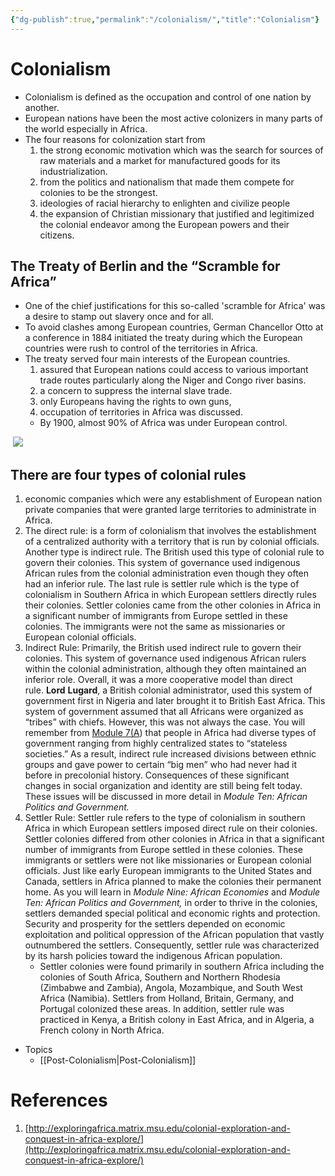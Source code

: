 ```yaml
---
{"dg-publish":true,"permalink":"/colonialism/","title":"Colonialism"}
---
```


# Colonialism
- Colonialism is defined as the occupation and control of one nation by another. 
- European nations have been the most active colonizers in many parts of the world especially in Africa. 
- The four reasons for colonization start from 
	1. the strong economic motivation which was the search for sources of raw materials and a market for manufactured goods for its industrialization. 
	1. from the politics and nationalism that made them compete for colonies to be the strongest. 
	1. ideologies of racial hierarchy to enlighten and civilize people
	1. the expansion of Christian missionary that justified and legitimized the colonial endeavor among the European powers and their citizens.
## The Treaty of Berlin and the “Scramble for Africa” 
- One of the chief justifications for this so-called 'scramble for Africa' was a desire to stamp out slavery once and for all.
- To avoid clashes among European countries, German Chancellor Otto at a conference in 1884 initiated the treaty during which the European countries were rush to control of the territories in Africa. 
- The treaty served four main interests of the European countries. 
	1. assured that European nations could access to various important trade routes particularly along the Niger and Congo river basins. 
	2. a concern to suppress the internal slave trade.
	3. only Europeans having the rights to own guns, 
	4. occupation of territories in Africa was discussed. 
	- By 1900, almost 90% of Africa was under European control.

 ![](https://lh3.googleusercontent.com/grRb5bX5AB-8xyvnjQI4bLd76H49suMlosvDNxKZ8Lm-nYJZg8y9-980_jeowcqu-ge9Ytb913xH5sX7m3Z08RaUcaAhjajzfXGQ8e4J_38ooLHz37upwBq_A1K-3jrWBUL4qwGrhTOcEGZ0Mg)

## There are four types of colonial rules
1. economic companies which were any establishment of European nation private companies that were granted large territories to administrate in Africa. 
2. The direct rule: is a form of colonialism that involves the establishment of a centralized authority with a territory that is run by colonial officials. Another type is indirect rule. The British used this type of colonial rule to govern their colonies. This system of governance used indigenous African rules from the colonial administration even though they often had an inferior rule. The last rule is settler rule which is the type of colonialism in Southern Africa in which European settlers directly rules their colonies. Settler colonies came from the other colonies in Africa in a significant number of immigrants from Europe settled in these colonies. The immigrants were not the same as missionaries or European colonial officials.
1. Indirect Rule: Primarily, the British used indirect rule to govern their colonies. This system of governance used indigenous African rulers within the colonial administration, although they often maintained an inferior role. Overall, it was a more cooperative model than direct rule. **Lord** **Lugard**, a British colonial administrator, used this system of government first in Nigeria and later brought it to British East Africa. This system of government assumed that all Africans were organized as “tribes” with chiefs. However, this was not always the case. You will remember from [Module 7(A](http://exploringafrica.matrix.msu.edu/curriculum/unit-two/module-seven/)) that people in Africa had diverse types of government ranging from highly centralized states to “stateless societies.” As a result, indirect rule increased divisions between ethnic groups and gave power to certain “big men” who had never had it before in precolonial history. Consequences of these significant changes in social organization and identity are still being felt today. These issues will be discussed in more detail in _Module Ten: African Politics and Government._
2. Settler Rule: Settler rule refers to the type of colonialism in southern Africa in which European settlers imposed direct rule on their colonies. Settler colonies differed from other colonies in Africa in that a significant number of immigrants from Europe settled in these colonies. These immigrants or settlers were not like missionaries or European colonial officials. Just like early European immigrants to the United States and Canada, settlers in Africa planned to make the colonies their permanent home. As you will learn in _Module Nine: African Economies_ and _Module Ten: African Politics and Government,_ in order to thrive in the colonies, settlers demanded special political and economic rights and protection. Security and prosperity for the settlers depended on economic exploitation and political oppression of the African population that vastly outnumbered the settlers. Consequently, settler rule was characterized by its harsh policies toward the indigenous African population.
	- Settler colonies were found primarily in southern Africa including the colonies of South Africa, Southern and Northern Rhodesia (Zimbabwe and Zambia), Angola, Mozambique, and South West Africa (Namibia). Settlers from Holland, Britain, Germany, and Portugal colonized these areas. In addition, settler rule was practiced in Kenya, a British colony in East Africa, and in Algeria, a French colony in North Africa.

- Topics
	- [[Post-Colonialism\|Post-Colonialism]]
# References

1. [http://exploringafrica.matrix.msu.edu/colonial-exploration-and-conquest-in-africa-explore/](http://exploringafrica.matrix.msu.edu/colonial-exploration-and-conquest-in-africa-explore/)